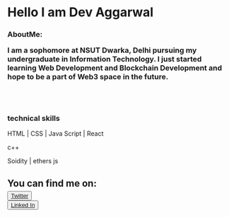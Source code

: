 <h1>Hello I am Dev Aggarwal</h1>
<h3>AboutMe:<br>
<p>I am a sophomore at NSUT Dwarka, Delhi pursuing my undergraduate in Information Technology. I just started learning Web Development and Blockchain Development and hope to be a part of Web3 space in the future.</p></h3><br/><br/>

<h3>technical skills</h3>
<p>HTML | CSS | Java Script | React</p>
<p>c++</p>
<p>Soidity | ethers js</p>

<h2>You can find me on:<br>
<button><a href="https://twitter.com/Dev_Aggarwal03" target="_blank">Twitter</button><br>
<button><a href="https://www.linkedin.com/in/dev-aggarwal-a8087a287/" target="_blank">Linked In</button><h2>
